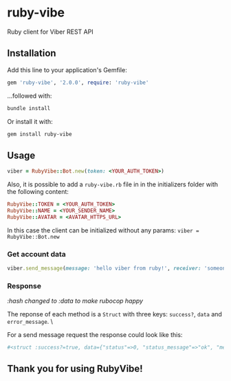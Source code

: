 # ruby-vibe
Ruby client for Viber REST API


## Installation
Add this line to your application's Gemfile:

```ruby
gem 'ruby-vibe', '2.0.0', require: 'ruby-vibe'
```

...followed with:
```bash
bundle install
```

Or install it with:
```bash
gem install ruby-vibe
```

## Usage
```ruby
viber = RubyVibe::Bot.new(token: <YOUR_AUTH_TOKEN>)
```

Also, it is possible to add a `ruby-vibe.rb` file in in the initializers folder with the following content:

```ruby
RubyVibe::TOKEN = <YOUR_AUTH_TOKEN>
RubyVibe::NAME = <YOUR_SENDER_NAME>
RubyVibe::AVATAR = <AVATAR_HTTPS_URL>
```

In this case the client can be initialized without any params: `viber = RubyVibe::Bot.new`

### Get account data
```ruby
viber.send_message(message: 'hello viber from ruby!', receiver: 'someone')
```

### Response
_:hash changed to :data to make rubocop happy_  

The reponse of each method is a `Struct` with three keys: `success?`, `data` and `error_message`. \

For a send message request the response could look like this:  

```ruby
#<struct :success?=true, data={"status"=>0, "status_message"=>"ok", "message_token"=>5595771666503728439, "chat_hostname"=>"SN-CHAT-16_"}, error_message=nil> 
```

## Thank you for using RubyVibe!


